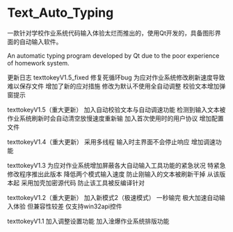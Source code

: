# Text_Auto_Typing
一款针对学校作业系统代码输入体验太烂而推出的，使用Qt开发的，具备图形界面的自动输入软件。

An automatic typing program developed by Qt due to the poor experience of homework system.


更新日志
texttokeyV1.5_fixed
修复死循环bug
为应对作业系统修改刷新速度导致难以保存文件 增加了新的应对措施
修改为默认不使用全自动调整
校验文本增加弹窗提示

texttokeyV1.5（重大更新）
加入自动校验文本与自动调速功能 检测到输入文本被作业系统刷新时会自动清空放慢速度重新输
加入首次使用时的用户协议
增加配置文件

texttokeyV1.4（重大更新）
采用多线程 输入时主界面不会停止响应
增加调速功能

texttokeyV1.3
为应对作业系统增加屏蔽各大自动输入工具功能的紧急状况 特紧急修改程序推出此版本
降低两个模式输入速度 防止刚输入的文本被刷新干掉
从该版本起 采用加壳加密源代码 防止该工具被反编译针对

texttokeyV1.2（重大更新）
加入新模式2（极速模式） 一秒输完 极大加速自动输入体验 但兼容性较差 仅支持win32api控件

texttokeyV1.1
加入调整设置功能
加入淦爆作业系统排版功能
